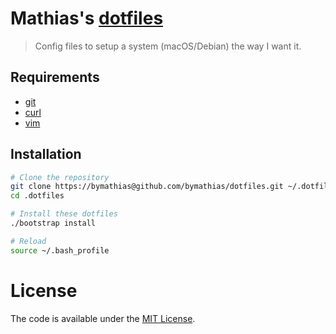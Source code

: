 # Mathias's [dotfiles](https://github.com/bymathias/dotfiles)

> Config files to setup a system (macOS/Debian) the way I want it.

## Requirements

- [git](https://git-scm.com/)
- [curl](https://curl.haxx.se/)
- [vim](http://www.vim.org/)

## Installation
```sh
# Clone the repository
git clone https://bymathias@github.com/bymathias/dotfiles.git ~/.dotfiles
cd .dotfiles

# Install these dotfiles
./bootstrap install

# Reload
source ~/.bash_profile
```
License
=======

The code is available under the [MIT License](https://github.com/bymathias/dotfiles/blob/master/LICENSE.txt).
